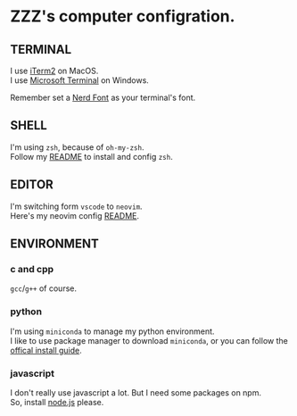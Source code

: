 # ZZZ's computer configration.
## TERMINAL
I use [iTerm2](https://iterm2.com/) on MacOS.  
I use [Microsoft Terminal](https://apps.microsoft.com/detail/9n0dx20hk701) on Windows.  

Remember set a [Nerd Font](https://www.nerdfonts.com/) as your terminal's font.
## SHELL
I'm using `zsh`, because of `oh-my-zsh`.  
Follow my [README](https://github.com/ZhizhenZhou/dot-config/blob/main/zsh/README.md) to install and config `zsh`.
## EDITOR
I'm switching form `vscode` to `neovim`.  
Here's my neovim config [README](https://github.com/ZhizhenZhou/dot-config/blob/main/neovim/README.md).
## ENVIRONMENT
### c and cpp
`gcc`/`g++` of course.
### python
I'm using `miniconda` to manage my python environment.  
I like to use package manager to download `miniconda`, or you can follow the [offical install guide](https://docs.anaconda.com/miniconda/miniconda-install/).
### javascript
I don't really use javascript a lot. But I need some packages on npm.  
So, install [node.js](https://nodejs.org/) please.
